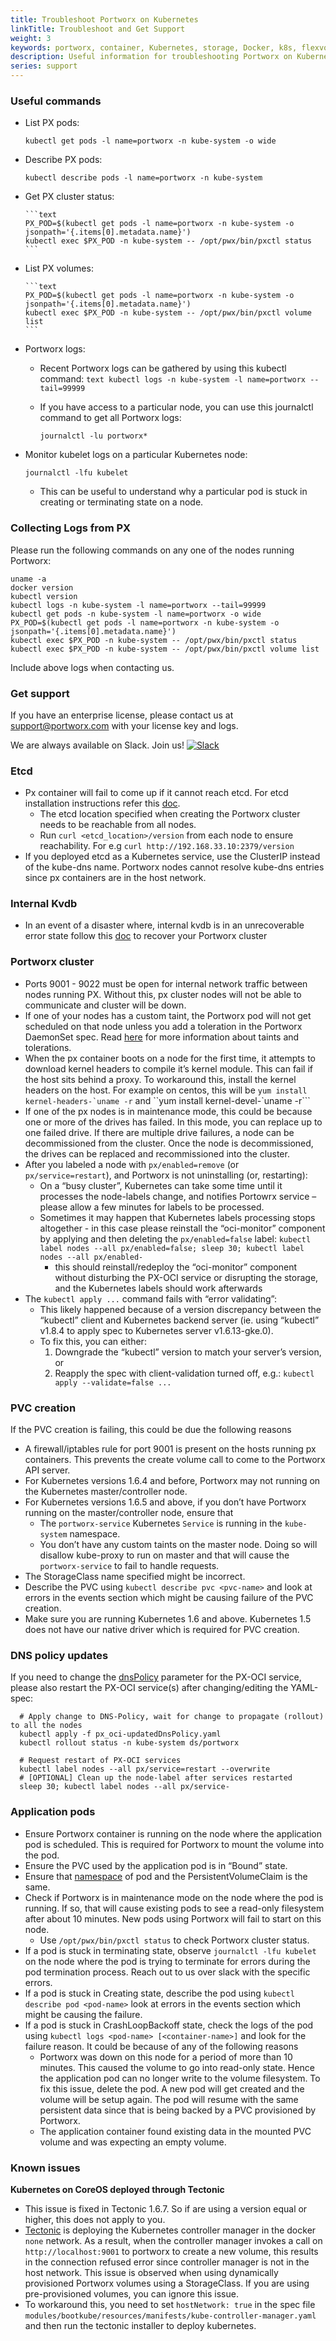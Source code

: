 ```yaml
---
title: Troubleshoot Portworx on Kubernetes
linkTitle: Troubleshoot and Get Support
weight: 3
keywords: portworx, container, Kubernetes, storage, Docker, k8s, flexvol, pv, persistent disk, debug, troubleshoot
description: Useful information for troubleshooting Portworx on Kubernetes
series: support
---
```


### Useful commands

* List PX pods:

    ```text
    kubectl get pods -l name=portworx -n kube-system -o wide
    ```
* Describe PX pods:

    ```text
    kubectl describe pods -l name=portworx -n kube-system
    ```
* Get PX cluster status:

      ```text
      PX_POD=$(kubectl get pods -l name=portworx -n kube-system -o jsonpath='{.items[0].metadata.name}')
      kubectl exec $PX_POD -n kube-system -- /opt/pwx/bin/pxctl status
      ```

* List PX volumes:

      ```text
      PX_POD=$(kubectl get pods -l name=portworx -n kube-system -o jsonpath='{.items[0].metadata.name}')
      kubectl exec $PX_POD -n kube-system -- /opt/pwx/bin/pxctl volume list
      ```

* Portworx logs:
  * Recent Portworx logs can be gathered by using this kubectl command:
        ```text
        kubectl logs -n kube-system -l name=portworx --tail=99999
        ```

  * If you have access to a particular node, you can use this journalctl command to get all Portworx logs:
      ```text
      journalctl -lu portworx*
      ```
* Monitor kubelet logs on a particular Kubernetes node:

    ```text
    journalctl -lfu kubelet
    ```
  * This can be useful to understand why a particular pod is stuck in creating or terminating state on a node.

### Collecting Logs from PX

Please run the following commands on any one of the nodes running Portworx:

```text
uname -a
docker version
kubectl version
kubectl logs -n kube-system -l name=portworx --tail=99999
kubectl get pods -n kube-system -l name=portworx -o wide
PX_POD=$(kubectl get pods -l name=portworx -n kube-system -o jsonpath='{.items[0].metadata.name}')
kubectl exec $PX_POD -n kube-system -- /opt/pwx/bin/pxctl status
kubectl exec $PX_POD -n kube-system -- /opt/pwx/bin/pxctl volume list
```

Include above logs when contacting us.

### Get support

If you have an enterprise license, please contact us at support@portworx.com with your license key and logs.

We are always available on Slack. Join us! [![Slack](/img/slack.png)](https://portworx.slack.com)

### Etcd

* Px container will fail to come up if it cannot reach etcd. For etcd installation instructions refer this [doc](/portworx-install-with-kubernetes/operate-and-maintain-on-kubernetes/etcd).
  * The etcd location specified when creating the Portworx cluster needs to be reachable from all nodes.
  * Run `curl <etcd_location>/version` from each node to ensure reachability. For e.g `curl http://192.168.33.10:2379/version`
* If you deployed etcd as a Kubernetes service, use the ClusterIP instead of the kube-dns name. Portworx nodes cannot resolve kube-dns entries since px containers are in the host network.

### Internal Kvdb
* In an event of a disaster where, internal kvdb is in an unrecoverable error state follow this [doc](/concepts/internal-kvdb#backup) to recover your Portworx cluster

### Portworx cluster

* Ports 9001 - 9022 must be open for internal network traffic between nodes running PX. Without this, px cluster nodes will not be able to communicate and cluster will be down.
* If one of your nodes has a custom taint, the Portworx pod will not get scheduled on that node unless you add a toleration in the Portworx DaemonSet spec. Read [here](https://kubernetes.io/docs/concepts/configuration/assign-pod-node/#taints-and-tolerations-beta-feature) for more information about taints and tolerations.
* When the px container boots on a node for the first time, it attempts to download kernel headers to compile it’s kernel module. This can fail if the host sits behind a proxy. To workaround this, install the kernel headers on the host. For example on centos, this will be ```yum install kernel-headers-`uname -r``` and ``yum install kernel-devel-`uname -r```
* If one of the px nodes is in maintenance mode, this could be because one or more of the drives has failed. In this mode, you can replace up to one failed drive. If there are multiple drive failures, a node can be decommissioned from the cluster. Once the node is decommissioned, the drives can be replaced and recommissioned into the cluster.
* After you labeled a node with `px/enabled=remove` \(or `px/service=restart`\), and Portworx is not uninstalling \(or, restarting\):
  * On a “busy cluster”, Kubernetes can take some time until it processes the node-labels change, and notifies Portowrx service – please allow a few minutes for labels to be processed.
  * Sometimes it may happen that Kubernetes labels processing stops altogether - in this case please reinstall the “oci-monitor” component by applying and then deleting the `px/enabled=false` label:  `kubectl label nodes --all px/enabled=false; sleep 30; kubectl label nodes --all px/enabled-`
    * this should reinstall/redeploy the “oci-monitor” component without disturbing the PX-OCI service or disrupting the storage, and the Kubernetes labels should work afterwards
* The `kubectl apply ...` command fails with “error validating”:
  * This likely happened because of a version discrepancy between the “kubectl” client and Kubernetes backend server \(ie. using “kubectl” v1.8.4 to apply spec to Kubernetes server v1.6.13-gke.0\).
  * To fix this, you can either:
    1. Downgrade the “kubectl” version to match your server’s version, or
    2. Reapply the spec with client-validation turned off, e.g.: `kubectl apply --validate=false ...`

### PVC creation

If the PVC creation is failing, this could be due the following reasons

* A firewall/iptables rule for port 9001 is present on the hosts running px containers. This prevents the create volume call to come to the Portworx API server.
* For Kubernetes versions 1.6.4 and before, Portworx may not running on the Kubernetes master/controller node.
* For Kubernetes versions 1.6.5 and above, if you don’t have Portworx running on the master/controller node, ensure that
  * The `portworx-service` Kubernetes `Service` is running in the `kube-system` namespace.
  * You don’t have any custom taints on the master node. Doing so will disallow kube-proxy to run on master and that will cause the `portworx-service` to fail to handle requests.
* The StorageClass name specified might be incorrect.
* Describe the PVC using `kubectl describe pvc <pvc-name>` and look at errors in the events section which might be causing failure of the PVC creation.
* Make sure you are running Kubernetes 1.6 and above. Kubernetes 1.5 does not have our native driver which is required for PVC creation.

### DNS policy updates

If you need to change the [dnsPolicy](https://kubernetes.io/docs/concepts/services-networking/dns-pod-service/#pods-dns-policy) parameter for the PX-OCI service, please also restart the PX-OCI service\(s\) after changing/editing the YAML-spec:

```text
  # Apply change to DNS-Policy, wait for change to propagate (rollout) to all the nodes
  kubectl apply -f px_oci-updatedDnsPolicy.yaml
  kubectl rollout status -n kube-system ds/portworx

  # Request restart of PX-OCI services
  kubectl label nodes --all px/service=restart --overwrite
  # [OPTIONAL] Clean up the node-label after services restarted
  sleep 30; kubectl label nodes --all px/service-
```

### Application pods

* Ensure Portworx container is running on the node where the application pod is scheduled. This is required for Portworx to mount the volume into the pod.
* Ensure the PVC used by the application pod is in “Bound” state.
* Ensure that [namespace](https://kubernetes.io/docs/concepts/overview/working-with-objects/namespaces/) of pod and the PersistentVolumeClaim is the same.
* Check if Portworx is in maintenance mode on the node where the pod is running. If so, that will cause existing pods to see a read-only filesystem after about 10 minutes. New pods using Portworx will fail to start on this node.
  * Use `/opt/pwx/bin/pxctl status` to check Portworx cluster status.
* If a pod is stuck in terminating state, observe `journalctl -lfu kubelet` on the node where the pod is trying to terminate for errors during the pod termination process. Reach out to us over slack with the specific errors.
* If a pod is stuck in Creating state, describe the pod using `kubectl describe pod <pod-name>` look at errors in the events section which might be causing the failure.
* If a pod is stuck in CrashLoopBackoff state, check the logs of the pod using `kubectl logs <pod-name> [<container-name>]` and look for the failure reason. It could be because of any of the following reasons
  * Portworx was down on this node for a period of more than 10 minutes. This caused the volume to go into read-only state. Hence the application pod can no longer write to the volume filesystem. To fix this issue, delete the pod. A new pod will get created and the volume will be setup again. The pod will resume with the same persistent data since that is being backed by a PVC provisioned by Portworx.
  * The application container found existing data in the mounted PVC volume and was expecting an empty volume.

### Known issues

**Kubernetes on CoreOS deployed through Tectonic**

* This issue is fixed in Tectonic 1.6.7. So if are using a version equal or higher, this does not apply to you.
* [Tectonic](https://coreos.com/tectonic/) is deploying the Kubernetes controller manager in the docker `none` network. As a result, when the controller manager invokes a call on `http://localhost:9001` to portworx to create a new volume, this results in the connection refused error since controller manager is not in the host network. This issue is observed when using dynamically provisioned Portworx volumes using a StorageClass. If you are using pre-provisioned volumes, you can ignore this issue.
* To workaround this, you need to set `hostNetwork: true` in the spec file `modules/bootkube/resources/manifests/kube-controller-manager.yaml` and then run the tectonic installer to deploy kubernetes.
